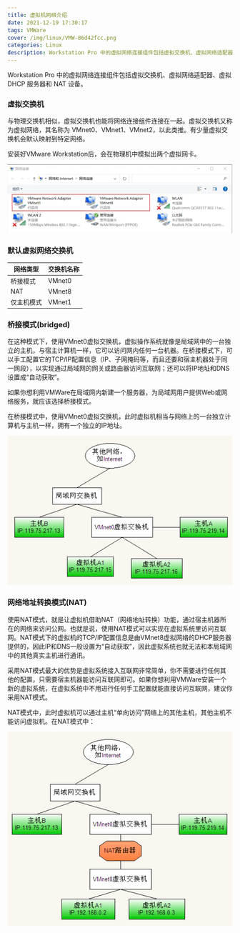 ```yaml
---
title: 虚拟机网络介绍
date: 2021-12-19 17:30:17
tags: VMWare
cover: /img/linux/VMW-86d42fcc.png
categories: Linux
description: Workstation Pro 中的虚拟网络连接组件包括虚拟交换机、虚拟网络适配器、虚拟 DHCP 服务器和 NAT 设备。
---
```


Workstation Pro 中的虚拟网络连接组件包括虚拟交换机、虚拟网络适配器、虚拟 DHCP 服务器和 NAT 设备。

### 虚拟交换机

与物理交换机相似，虚拟交换机也能将网络连接组件连接在一起。虚拟交换机又称为虚拟网络，其名称为 VMnet0、VMnet1、VMnet2，以此类推。有少量虚拟交换机会默认映射到特定网络。

安装好VMware Workstation后，会在物理机中模拟出两个虚拟网卡。

![img](/img/linux/vmware_1.webp)

### 默认虚拟网络交换机

| 网络类型   | 交换机名称 |
| ---------- | ---------- |
| 桥接模式   | VMnet0     |
| NAT        | VMnet8     |
| 仅主机模式 | VMnet1     |

### 桥接模式(bridged)

在这种模式下，使用VMnet0虚拟交换机，虚拟操作系统就像是局域网中的一台独立的主机，与宿主计算机一样，它可以访问网内任何一台机器。在桥接模式下，可以手工配置它的TCP/IP配置信息（IP、子网掩码等，而且还要和宿主机器处于同一网段），以实现通过局域网的网关或路由器访问互联网；还可以将IP地址和DNS设置成“自动获取”。

如果你想利用VMWare在局域网内新建一个服务器，为局域网用户提供Web或网络服务，就应该选择桥接模式。

在桥接模式中，使用VMnet0虚拟交换机，此时虚拟机相当与网络上的一台独立计算机与主机一样，拥有一个独立的IP地址。

![img](/img/linux/vmware_2.webp)

### 网络地址转换模式(NAT)

使用NAT模式，就是让虚拟机借助NAT（网络地址转换）功能，通过宿主机器所在的网络来访问公网。也就是说，使用NAT模式可以实现在虚拟系统里访问互联网。NAT模式下的虚拟机的TCP/IP配置信息是由VMnet8虚拟网络的DHCP服务器提供的，因此IP和DNS一般设置为“自动获取”，因此虚拟系统也就无法和本局域网中的其他真实主机进行通讯。

采用NAT模式最大的优势是虚拟系统接入互联网非常简单，你不需要进行任何其他的配置，只需要宿主机器能访问互联网即可。如果你想利用VMWare安装一个新的虚拟系统，在虚拟系统中不用进行任何手工配置就能直接访问互联网，建议你采用NAT模式。

NAT模式中，此时虚拟机可以通过主机“单向访问”网络上的其他主机，其他主机不能访问虚拟机。在NAT模式中：

![img](/img/linux/vmware_3.webp)
